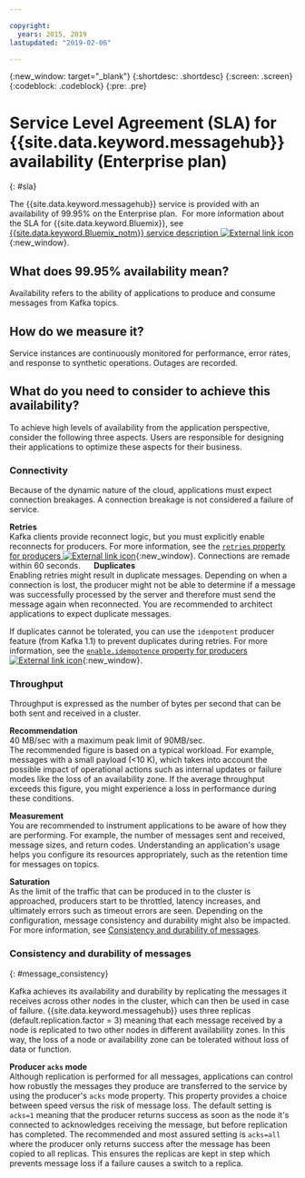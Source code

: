 ```yaml
---

copyright:
  years: 2015, 2019
lastupdated: "2019-02-06"

---
```


{:new_window: target="_blank"}
{:shortdesc: .shortdesc}
{:screen: .screen}
{:codeblock: .codeblock}
{:pre: .pre}

# Service Level Agreement (SLA) for {{site.data.keyword.messagehub}} availability (Enterprise plan)
{: #sla}

The {{site.data.keyword.messagehub}} service is provided with an availability of 99.95% on the Enterprise plan. 
For more information about the SLA for {{site.data.keyword.Bluemix}}, see
[{{site.data.keyword.Bluemix_notm}} service description ![External link icon](../../icons/launch-glyph.svg "External link icon")](https://www-03.ibm.com/software/sla/sladb.nsf/pdf/6605-14/$file/i126-6605-14_08-2018_en_US.pdf){:new_window}.

## What does 99.95% availability mean?
Availability refers to the ability of applications to produce and consume messages from Kafka topics.

## How do we measure it?
Service instances are continuously monitored for performance, error rates, and response to synthetic operations. Outages are recorded.

## What do you need to consider to achieve this availability?
To achieve high levels of availability from the application perspective, consider the following three aspects. Users are responsible for designing their applications to optimize these aspects for their business.

### Connectivity
Because of the dynamic nature of the cloud, applications must expect connection breakages. A connection breakage is not considered a failure of service.

**Retries**<br/>
Kafka clients provide reconnect logic, but you must explicitly enable reconnects for producers. For more information, see the [ ```retries``` property for producers ![External link icon](../../icons/launch-glyph.svg "External link icon")](http://kafka.apache.org/11/documentation.html#producerconfigs){:new_window}. Connections are remade within 60 seconds.   
 
**Duplicates**<br/>
Enabling retries might result in duplicate messages. Depending on when a connection is lost, the producer might not be able to determine if a message was successfully processed by the server and therefore must send the message again when reconnected. You are recommended to architect applications to expect duplicate messages. 

If duplicates cannot be tolerated, you can use the ```idempotent``` producer feature (from Kafka 1.1) to prevent duplicates during retries. For more information, see the [ ```enable.idempotence``` property for producers ![External link icon](../../icons/launch-glyph.svg "External link icon")](http://kafka.apache.org/11/documentation.html#producerconfigs){:new_window}.

### Throughput
Throughput is expressed as the number of bytes per second that can be both sent and received in a cluster. 

**Recommendation**<br/>
40 MB/sec with a maximum peak limit of 90MB/sec. <br/>
The recommended figure is based on a typical workload. For example, messages with a small payload (<10 K), which takes into account the possible impact of operational actions such as internal updates or failure modes like the loss of an availability zone. If the average throughput exceeds this figure, you might experience a loss in performance during these conditions.

**Measurement**<br/>
You are recommended to instrument applications to be aware of how they are performing. For example, the number of messages sent and received, message sizes, and return codes. Understanding an application's usage helps you configure its resources appropriately, such as the retention time for messages on topics.

**Saturation**<br/>
As the limit of the traffic that can be produced in to the cluster is approached, producers start to be throttled, latency increases, and ultimately errors such as timeout errors are seen. Depending on the configuration, message consistency and durability might also be impacted. For more information, see [Consistency and durability of messages](/docs/services/EventStreams/eventstreams132.html#message_consistency).

### Consistency and durability of messages
{: #message_consistency}

Kafka achieves its availability and durability by replicating the messages it receives across other nodes in the cluster, which can then be used in case of failure. {{site.data.keyword.messagehub}} uses three replicas (default.replication.factor = 3) meaning that each message received by a node is replicated to two other nodes in different availability zones. In this way, the loss of a node or availability zone can be tolerated without loss of data or function.

**Producer ```acks``` mode**<br/>
Although replication is performed for all messages, applications can control how robustly the messages they produce are transferred to the service by using the producer's ```acks``` mode property. This property provides a choice between speed versus the risk of message loss. The default setting is ```acks=1``` meaning that the producer returns success as soon as the node it's connected to acknowledges receiving the message, but before replication has completed. The recommended and most assured setting is ```acks=all``` where the producer only returns success after the message has been copied to all replicas. This ensures the replicas are kept in step which prevents message loss if a failure causes a switch to a replica.


